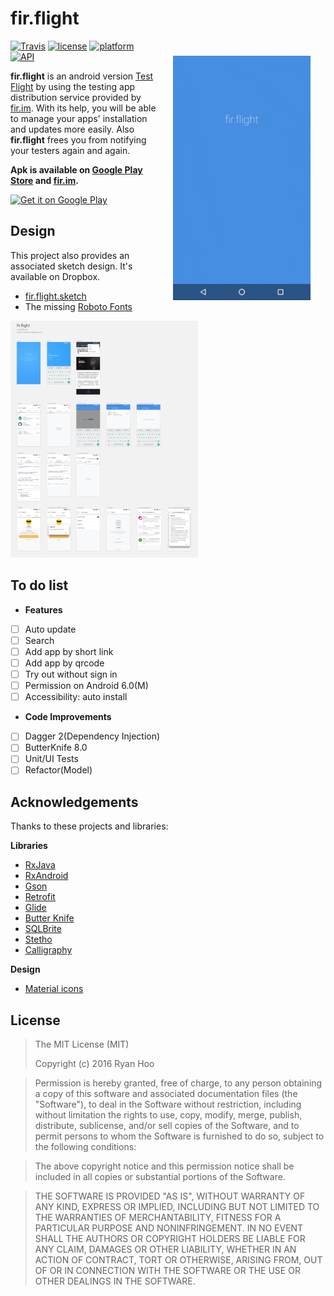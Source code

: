 # fir.flight

<img src="materials/firflight-demo.gif" width="220" align="right" style="margin:24px;">

[![Travis](https://travis-ci.org/ryanhoo/fir.flight.svg?branch=develop)](https://travis-ci.org/ryanhoo/fir.flight)
[![license](https://img.shields.io/badge/license-MIT-blue.svg)](https://github.com/ryanhoo/fir.flight#license)
[![platform](https://img.shields.io/badge/platform-Android-yellow.svg)](https://www.android.com)
[![API](https://img.shields.io/badge/API-16%2B-brightgreen.svg?style=flat)](https://android-arsenal.com/api?level=16)

**fir.flight** is an android version [Test Flight](https://developer.apple.com/testflight/) by using the testing app distribution service provided by [fir.im](http://fir.im). With its help, you will be able to manage your apps' installation and updates more easily. Also **fir.flight** frees you from notifying your testers again and again.

**Apk is available on [Google Play Store](https://play.google.com/store/apps/details?id=io.github.ryanhoo.firFlight) and [fir.im](https://fir.im/firflight).**

<a href="https://play.google.com/store/apps/details?id=io.github.ryanhoo.firFlight&utm_source=global_co&utm_medium=prtnr&utm_content=Mar2515&utm_campaign=PartBadge&pcampaignid=MKT-Other-global-all-co-prtnr-py-PartBadge-Mar2515-1"><img src="https://play.google.com/intl/en_us/badges/images/generic/en_badge_web_generic.png" alt="Get it on Google Play" width="160" /> </a>

## Design

This project also provides an associated sketch design. It's available on Dropbox.

- [fir.flight.sketch](https://www.dropbox.com/s/8340stkzcxrvdss/fir.flight.sketch?dl=0)
- The missing [Roboto Fonts](https://www.dropbox.com/sh/5xl7m7scwoalnwa/AAAkNXH-Jb062jj9ZfaTVIsTa?dl=0)

<img src="materials/Artboard-Overview-v2.0.png" alt="Sketch Artboard Overview" width="300" />

## To do list

- **Features**
 - [ ] Auto update
 - [ ] Search
 - [ ] Add app by short link
 - [ ] Add app by qrcode
 - [ ] Try out without sign in
 - [ ] Permission on Android 6.0(M)
 - [ ] Accessibility: auto install

- **Code Improvements**
 - [ ] Dagger 2(Dependency Injection)
 - [ ] ButterKnife 8.0
 - [ ] Unit/UI Tests
 - [ ] Refactor(Model)

## Acknowledgements

Thanks to these projects and libraries:

**Libraries**

- [RxJava](https://github.com/ReactiveX/RxJava)
- [RxAndroid](https://github.com/ReactiveX/RxAndroid)
- [Gson](https://github.com/google/gson)
- [Retrofit](https://github.com/square/retrofit)
- [Glide](https://github.com/bumptech/glide)
- [Butter Knife](https://github.com/JakeWharton/butterknife)
- [SQLBrite](https://github.com/square/sqlbrite)
- [Stetho](http://github.com/facebook/stetho)
- [Calligraphy](https://github.com/chrisjenx/Calligraphy)

**Design**

- [Material icons](https://design.google.com/icons/)

## License

> The MIT License (MIT)
>
> Copyright (c) 2016 Ryan Hoo

> Permission is hereby granted, free of charge, to any person obtaining a copy
of this software and associated documentation files (the "Software"), to deal
in the Software without restriction, including without limitation the rights
to use, copy, modify, merge, publish, distribute, sublicense, and/or sell
copies of the Software, and to permit persons to whom the Software is
furnished to do so, subject to the following conditions:

> The above copyright notice and this permission notice shall be included in all
copies or substantial portions of the Software.

> THE SOFTWARE IS PROVIDED "AS IS", WITHOUT WARRANTY OF ANY KIND, EXPRESS OR
IMPLIED, INCLUDING BUT NOT LIMITED TO THE WARRANTIES OF MERCHANTABILITY,
FITNESS FOR A PARTICULAR PURPOSE AND NONINFRINGEMENT. IN NO EVENT SHALL THE
AUTHORS OR COPYRIGHT HOLDERS BE LIABLE FOR ANY CLAIM, DAMAGES OR OTHER
LIABILITY, WHETHER IN AN ACTION OF CONTRACT, TORT OR OTHERWISE, ARISING FROM,
OUT OF OR IN CONNECTION WITH THE SOFTWARE OR THE USE OR OTHER DEALINGS IN THE
SOFTWARE.

